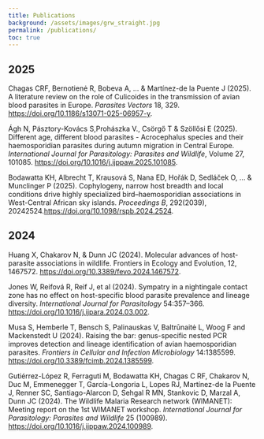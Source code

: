 ```yaml
---
title: Publications
background: /assets/images/grw_straight.jpg
permalink: /publications/
toc: true
---
```


## 2025

Chagas CRF, Bernotienė R, Bobeva A, ... & Martínez-de la Puente J (2025). A literature review on the role of Culicoides in the transmission of avian blood parasites in Europe. _Parasites Vectors_ 18, 329. <https://doi.org/10.1186/s13071-025-06957-y>.

Ágh N, Pásztory-Kovács S,Prohászka V., Csörgő T & Szöllősi E (2025). Different age, different blood parasites - Acrocephalus species and their haemosporidian parasites during autumn migration in Central Europe. 
_International Journal for Parasitology: Parasites and Wildlife_, Volume 27, 101085. <https://doi.org/10.1016/j.ijppaw.2025.101085>.

Bodawatta KH, Albrecht T, Krausová S, Nana ED, Hořák D, Sedláček O, ... & Munclinger P (2025). Cophylogeny, narrow host breadth and local conditions drive highly specialized bird–haemosporidian associations in West-Central African sky islands. _Proceedings B_, 292(2039), 20242524.<https://doi.org/10.1098/rspb.2024.2524>.

## 2024
Huang X, Chakarov N, & Dunn JC (2024). Molecular advances of host-parasite associations in wildlife. Frontiers in Ecology and Evolution, 12, 1467572. <https://doi.org/10.3389/fevo.2024.1467572>.

Jones W, Reifová R, Reif J, et al (2024). Sympatry in a nightingale contact zone has no effect on host-specific blood parasite prevalence and lineage diversity. _International Journal for Parasitology_ 54:357–366. <https://doi.org/10.1016/j.ijpara.2024.03.002>.

Musa S, Hemberle T, Bensch S, Palinauskas V, Baltrūnaitė L, Woog F and Mackenstedt U (2024). Raising the bar: genus-specific nested PCR improves detection and lineage identification of avian haemosporidian parasites. _Frontiers in Cellular and Infection Microbiology_ 14:1385599. <https://doi.org/10.3389/fcimb.2024.1385599>.

Gutiérrez-López R, Ferraguti M, Bodawatta KH, Chagas C RF, Chakarov N, Duc M, Emmenegger T, García-Longoria L, Lopes RJ, Martínez-de la Puente J, Renner SC, Santiago-Alarcon D, Sehgal R MN, Stankovic D, Marzal A, Dunn JC (2024). The Wildlife Malaria Research network (WIMANET): Meeting report on the 1st WIMANET workshop. _International Journal for Parasitology: Parasites and Wildlife_ 25 (100989). <https://doi.org/10.1016/j.ijppaw.2024.100989>.
